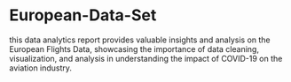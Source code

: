 # European-Data-Set
 this data analytics report provides valuable insights and analysis on the European Flights Data, showcasing the importance of data cleaning, visualization, and analysis in understanding the impact of COVID-19 on the aviation industry.
